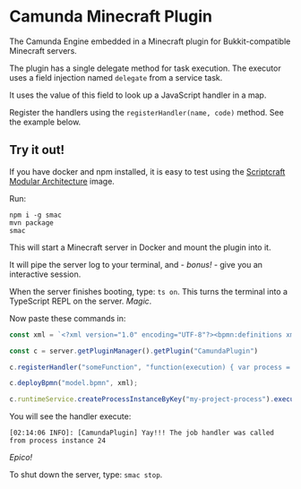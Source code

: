 # Camunda Minecraft Plugin

The Camunda Engine embedded in a Minecraft plugin for Bukkit-compatible Minecraft servers.

The plugin has a single delegate method for task execution. The executor uses a field injection named `delegate` from a service task.

It uses the value of this field to look up a JavaScript handler in a map.

Register the handlers using the `registerHandler(name, code)` method. See the example below.

## Try it out!

If you have docker and npm installed, it is easy to test using the [Scriptcraft Modular Architecture](https://github.com/Magikcraft/scriptcraft-modular-arch) image.

Run: 

```
npm i -g smac
mvn package
smac
```

This will start a Minecraft server in Docker and mount the plugin into it.

It will pipe the server log to your terminal, and - _bonus!_ - give you an interactive session.

When the server finishes booting, type: `ts on`. This turns the terminal into a TypeScript REPL on the server. _Magic_.

Now paste these commands in:

```typescript
const xml = `<?xml version="1.0" encoding="UTF-8"?><bpmn:definitions xmlns:bpmn="http://www.omg.org/spec/BPMN/20100524/MODEL" xmlns:bpmndi="http://www.omg.org/spec/BPMN/20100524/DI" xmlns:dc="http://www.omg.org/spec/DD/20100524/DC" xmlns:di="http://www.omg.org/spec/DD/20100524/DI" xmlns:camunda="http://camunda.org/schema/1.0/bpmn" xmlns:xsi="http://www.w3.org/2001/XMLSchema-instance" id="Definitions_0fr9mxs" targetNamespace="http://bpmn.io/schema/bpmn" exporter="Camunda Modeler" exporterVersion="3.5.0"><bpmn:process id="my-project-process" isExecutable="true"><bpmn:endEvent id="EndEvent_0x6ir2l"><bpmn:incoming>SequenceFlow_0krhw54</bpmn:incoming></bpmn:endEvent><bpmn:startEvent id="StartEvent_1"><bpmn:outgoing>SequenceFlow_0tmt5j8</bpmn:outgoing></bpmn:startEvent><bpmn:sequenceFlow id="SequenceFlow_0tmt5j8" sourceRef="StartEvent_1" targetRef="say-hello" /><bpmn:sequenceFlow id="SequenceFlow_0krhw54" sourceRef="say-hello" targetRef="EndEvent_0x6ir2l" /><bpmn:serviceTask id="say-hello" name="Say Hello" camunda:class="io.magikcraft.camunda.Executor"><bpmn:extensionElements><camunda:field name="delegate"><camunda:string>someFunction</camunda:string></camunda:field></bpmn:extensionElements><bpmn:incoming>SequenceFlow_0tmt5j8</bpmn:incoming><bpmn:outgoing>SequenceFlow_0krhw54</bpmn:outgoing></bpmn:serviceTask></bpmn:process><bpmndi:BPMNDiagram id="BPMNDiagram_1"><bpmndi:BPMNPlane id="BPMNPlane_1" bpmnElement="my-project-process"><bpmndi:BPMNShape id="EndEvent_0x6ir2l_di" bpmnElement="EndEvent_0x6ir2l"><dc:Bounds x="432" y="99" width="36" height="36" /></bpmndi:BPMNShape><bpmndi:BPMNShape id="StartEvent_0mjamr5_di" bpmnElement="StartEvent_1"><dc:Bounds x="179" y="99" width="36" height="36" /></bpmndi:BPMNShape><bpmndi:BPMNEdge id="SequenceFlow_0tmt5j8_di" bpmnElement="SequenceFlow_0tmt5j8"><di:waypoint x="215" y="117" /><di:waypoint x="270" y="117" /></bpmndi:BPMNEdge><bpmndi:BPMNEdge id="SequenceFlow_0krhw54_di" bpmnElement="SequenceFlow_0krhw54"><di:waypoint x="370" y="117" /><di:waypoint x="432" y="117" /></bpmndi:BPMNEdge><bpmndi:BPMNShape id="ServiceTask_07166wq_di" bpmnElement="say-hello"><dc:Bounds x="270" y="77" width="100" height="80" /></bpmndi:BPMNShape></bpmndi:BPMNPlane></bpmndi:BPMNDiagram></bpmn:definitions>`

const c = server.getPluginManager().getPlugin("CamundaPlugin")

c.registerHandler("someFunction", "function(execution) { var process = execution.getProcessInstanceId(); console.log('Yay!!! The job handler was called from process instance ' + process )}")

c.deployBpmn("model.bpmn", xml);

c.runtimeService.createProcessInstanceByKey("my-project-process").execute()
```

You will see the handler execute:

```
[02:14:06 INFO]: [CamundaPlugin] Yay!!! The job handler was called from process instance 24
```

_Epico!_

To shut down the server, type: `smac stop`.